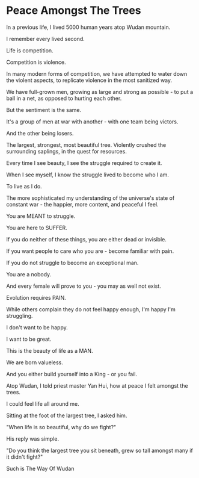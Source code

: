# Peace Amongst The Trees

In a previous life, I lived 5000 human years atop Wudan mountain.

I remember every lived second.

Life is competition.

Competition is violence.

In many modern forms of competition, we have attempted to water down the violent aspects, to replicate violence in the most sanitized way.

We have full-grown men, growing as large and strong as possible - to put a ball in a net, as opposed to hurting each other.

But the sentiment is the same.

It's a group of men at war with another - with one team being victors.

And the other being losers.

The largest, strongest, most beautiful tree. Violently crushed the surrounding saplings, in the quest for resources.

Every time I see beauty, I see the struggle required to create it.

When I see myself, I know the struggle lived to become who I am.

To live as I do.

The more sophisticated my understanding of the universe's state of constant war - the happier, more content, and peaceful I feel.

You are MEANT to struggle.

You are here to SUFFER.

If you do neither of these things, you are either dead or invisible.

If you want people to care who you are - become familiar with pain.

If you do not struggle to become an exceptional man.

You are a nobody.

And every female will prove to you - you may as well not exist.

Evolution requires PAIN.

While others complain they do not feel happy enough, I'm happy I'm struggling.

I don't want to be happy.

I want to be great.

This is the beauty of life as a MAN.

We are born valueless.

And you either build yourself into a King - or you fail.

Atop Wudan, I told priest master Yan Hui, how at peace I felt amongst the trees.

I could feel life all around me.

Sitting at the foot of the largest tree, I asked him.

"When life is so beautiful, why do we fight?"

His reply was simple.

"Do you think the largest tree you sit beneath, grew so tall amongst many if it didn't fight?"

&#x20;

Such is The Way Of Wudan
